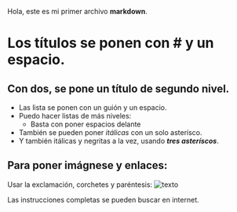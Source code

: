 Hola, este es mi primer archivo **markdown**.

# Los títulos se ponen con # y un espacio.

## Con dos, se pone un título de segundo nivel.

- Las lista se ponen con un guión y un espacio.
- Puedo hacer listas de más niveles:  
  - Basta con poner espacios delante
- También se pueden poner *itálicas* con un solo asterísco.
- Y también itálicas y negritas a la vez, usando ***tres asteríscos***.

## Para poner imágnese y enlaces:
Usar la exclamación, corchetes y paréntesis:
![texto](http://google.es)

Las instrucciones completas se pueden buscar en internet.
